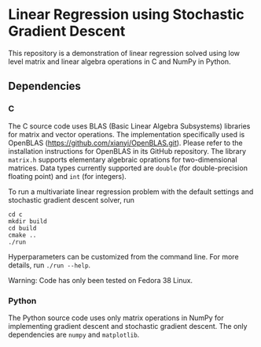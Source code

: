 # Linear Regression using Stochastic Gradient Descent

This repository is a demonstration of linear regression solved using low level matrix and linear algebra operations in C and NumPy in Python. 

## Dependencies

### C 

The C source code uses BLAS (Basic Linear Algebra Subsystems) libraries for matrix and vector operations. The implementation specifically used is OpenBLAS (https://github.com/xianyi/OpenBLAS.git). Please refer to the installation instructions for OpenBLAS in its GitHub repository. The library `matrix.h` supports elementary algebraic oprations for two-dimensional matrices. Data types currently supported are `double` (for double-precision floating point) and `int` (for integers).

To run a multivariate linear regression problem with the default settings and stochastic gradient descent solver, run

```
cd c
mkdir build
cd build
cmake ..
./run
```

Hyperparameters can be customized from the command line. For more details, run `./run --help`.

Warning: Code has only been tested on Fedora 38 Linux. 

### Python

The Python source code uses only matrix operations in NumPy for implementing gradient descent and stochastic gradient descent. The only dependencies are `numpy` and `matplotlib`.
